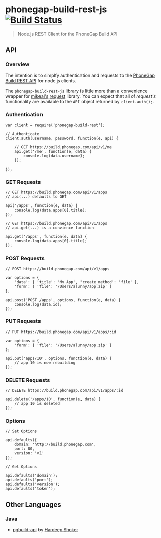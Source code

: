 # phonegap-build-rest-js [![Build Status][travis-ci-img]][travis-ci-url]

> Node.js REST Client for the PhoneGap Build API

## API

### Overview

The intention is to simplfy authentication and requests to the
[PhoneGap Build REST API][build-api-docs] for node.js clients.

The `phonegap-build-rest-js` library is little more than a convenience wrapper
for [mikeal's][github-mikeal] [request][github-request] library. You can expect
that all of _request's_ functionality are available to the `API` object returned
by `client.auth();`.

### Authentication

    var client = require('phonegap-build-rest');

    // Authenticate
    client.auth(username, password, function(e, api) {

        // GET https://build.phonegap.com/api/v1/me
        api.get('/me', function(e, data) {
            console.log(data.username);
        });

    });

### GET Requests

    // GET https://build.phonegap.com/api/v1/apps
    // api(...) defaults to GET

    api('/apps', function(e, data) {
        console.log(data.apps[0].title);
    });

    // GET https://build.phonegap.com/api/v1/apps
    // api.get(...) is a convience function

    api.get('/apps', function(e, data) {
        console.log(data.apps[0].title);
    });

### POST Requests

    // POST https://build.phonegap.com/api/v1/apps

    var options = {
        'data': { 'title': 'My App', 'create_method': 'file' },
        'form': { 'file': '/Users/alunny/app.zip' }
    };

    api.post('POST /apps', options, function(e, data) {
        console.log(data.id);
    });

### PUT Requests

    // PUT https://build.phonegap.com/api/v1/apps/:id

    var options = {
        'form': { 'file': '/Users/alunny/app.zip' }
    };

    api.put('apps/10', options, function(e, data) {
        // app 10 is now rebuilding
    });

### DELETE Requests

    // DELETE https://build.phonegap.com/api/v1/apps/:id

    api.delete('/apps/10', function(e, data) {
        // app 10 is deleted
    });

### Options

    // Set Options

    api.defaults({
        domain: 'http://build.phonegap.com',
        port: 80,
        version: 'v1'
    });

    // Get Options

    api.defaults('domain');
    api.defaults('port');
    api.defaults('version');
    api.defaults('token');

## Other Languages

### Java

- [pgbuild-api][pgbuild-api] by [Hardeep Shoker][github-hardeep]

[travis-ci-img]: https://secure.travis-ci.org/mwbrooks/phonegap-build-rest-js.png
[travis-ci-url]: http://travis-ci.org/mwbrooks/phonegap-build-rest-js
[build-api-docs]: https://build.phonegap.com/docs/api
[github-mikeal]: https://github.com/mikeal
[github-request]: https://github.com/mikeal/request
[pgbuild-api]: https://github.com/hardeep/pgbuild-api
[github-hardeep]: https://github.com/hardeep

